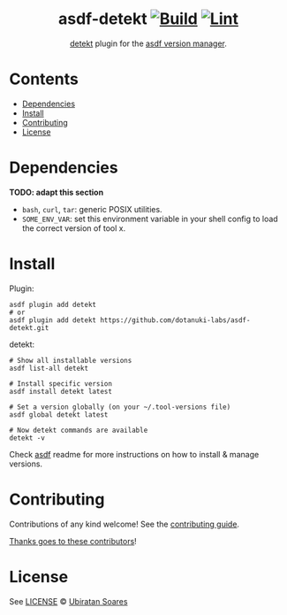 <div align="center">

# asdf-detekt [![Build](https://github.com/dotanuki-labs/asdf-detekt/actions/workflows/build.yml/badge.svg)](https://github.com/dotanuki-labs/asdf-detekt/actions/workflows/build.yml) [![Lint](https://github.com/dotanuki-labs/asdf-detekt/actions/workflows/lint.yml/badge.svg)](https://github.com/dotanuki-labs/asdf-detekt/actions/workflows/lint.yml)


[detekt](https://github.com/detekt/detekt) plugin for the [asdf version manager](https://asdf-vm.com).

</div>

# Contents

- [Dependencies](#dependencies)
- [Install](#install)
- [Contributing](#contributing)
- [License](#license)

# Dependencies

**TODO: adapt this section**

- `bash`, `curl`, `tar`: generic POSIX utilities.
- `SOME_ENV_VAR`: set this environment variable in your shell config to load the correct version of tool x.

# Install

Plugin:

```shell
asdf plugin add detekt
# or
asdf plugin add detekt https://github.com/dotanuki-labs/asdf-detekt.git
```

detekt:

```shell
# Show all installable versions
asdf list-all detekt

# Install specific version
asdf install detekt latest

# Set a version globally (on your ~/.tool-versions file)
asdf global detekt latest

# Now detekt commands are available
detekt -v
```

Check [asdf](https://github.com/asdf-vm/asdf) readme for more instructions on how to
install & manage versions.

# Contributing

Contributions of any kind welcome! See the [contributing guide](contributing.md).

[Thanks goes to these contributors](https://github.com/dotanuki-labs/asdf-detekt/graphs/contributors)!

# License

See [LICENSE](LICENSE) © [Ubiratan Soares](https://github.com/dotanuki-labs/)
